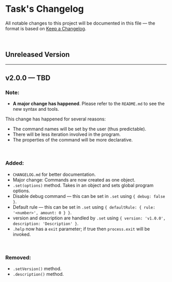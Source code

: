 # **Task's Changelog**
All notable changes to this project will be documented in this file — the format is based on [Keep a Changelog](https://keepachangelog.com/en/1.0.0/).

&nbsp;

## Unreleased Version

---

## v2.0.0 — TBD
### Note:
- **A major change has happened**. Please refer to the `README.md` to see the new syntax and tools.

This change has happened for several reasons:
- The command names will be set by the user (thus predictable).
- There will be less iteration involved in the program.
- The properties of the command will be more declarative.

&nbsp;

### Added:
- `CHANGELOG.md` for better documentation.
- Major change: Commands are now created as one object.
- `.set(options)` method. Takes in an object and sets global program options.
- Disable debug command — this can be set in `.set` using `{ debug: false }`.
- Default rule — this can be set in `.set` using `{ defaultRule: { rule: '<number>', amount: 0 } }`.
- version and description are handled by `.set` using `{ version: 'v1.0.0', description: 'Description' }`.
- `.help` now has a `exit` parameter; if true then `process.exit` will be invoked.
  
&nbsp;

### Removed:
- `.setVersion()` method.
- `.description()` method.